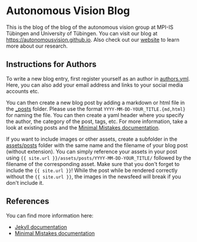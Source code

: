 # Autonomous Vision Blog

This is the blog of the blog of the autonomous vision group at MPI-IS Tübingen and University of Tübingen.
You can visit our blog at <https://autonomousvision.github.io>.
Also check out our [website](https://avg.is.tuebingen.mpg.de/) to learn more about our research.

## Instructions for Authors

To write a new blog entry, first register yourself as an author in [authors.yml](https://github.com/autonomousvision/autonomousvision.github.io/blob/master/_data/authors.yml).
Here, you can also add your email address and links to your social media accounts etc.

You can then create a new blog post by adding a markdown or html file in the [_posts](https://github.com/autonomousvision/autonomousvision.github.io/tree/master/_posts) folder.
Please use the format `YYYY-MM-DD-YOUR_TITLE.{md,html}` for naming the file. You can then create a yaml header where you specify the author, the category of the post, tags, etc. For more information, take a look at existing posts and the [Minimal Mistakes documentation](https://mmistakes.github.io/minimal-mistakes/docs/posts/).

If you want to include images or other assets, create a subfolder in the [assets/posts](https://github.com/autonomousvision/autonomousvision.github.io/tree/master/assets/posts) folder with the same name and the filename of your blog post (without extension).
You can simply reference your assets in your post using `{{ site.url }}/assets/posts/YYYY-MM-DD-YOUR_TITLE/` followed by the filename of the corresponding asset.
Make sure that you don't forget to include the `{{ site.url }}`! While the post while be rendered correctly without the `{{ site.url }}`, the images in the newsfeed will break if you don't include it.

## References
You can find more information here:

* [Jekyll documentation](https://jekyllrb.com/)
* [Minimal Mistakes documentation](https://mmistakes.github.io/minimal-mistakes/)
